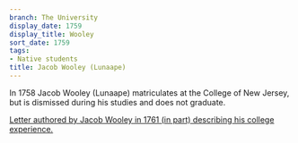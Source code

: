```yaml
---
branch: The University
display_date: 1759
display_title: Wooley
sort_date: 1759
tags:
- Native students
title: Jacob Wooley (Lunaape)
---
```


In 1758 Jacob Wooley (Lunaape) matriculates at the College of New Jersey, but is dismissed during his studies and does not graduate.

[Letter authored by Jacob Wooley in 1761 (in part) describing his college experience.](https://collections.dartmouth.edu/occom/html/diplomatic/761664-1-diplomatic.html)
